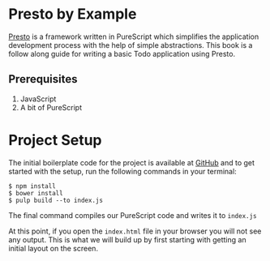 # Presto by Example

[Presto](https://github.com/juspay/purescript-presto) is a framework written in PureScript which simplifies the application development process with the help of simple abstractions. This book is a follow along guide for writing a basic Todo application using Presto.

## Prerequisites

1. JavaScript
2. A bit of PureScript



# Project Setup

The initial boilerplate code for the project is available at [GitHub](https://github.com/iAmMrinal0/prestoByExample/releases/tag/v0.1) and to get started with the setup, run the following commands in your terminal:

```
$ npm install
$ bower install
$ pulp build --to index.js
```

The final command compiles our PureScript code and writes it to `index.js`

At this point, if you open the `index.html` file in your browser you will not see any output. This is what we will build up by first starting with getting an initial layout on the screen.



